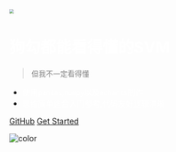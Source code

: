 <img src="https://i.loli.net/2021/05/11/yXM4PxoQOqEpsrn.png" style="zoom:50%;" />

# <font color='white'>狗勾都能看得懂的SVM</font>

> <font color='grey' size='2px'>但我不一定看得懂</font>

- <font color="white">使用`pandas`,`numpy`以及`echarts`制作</font>
- <font color="white">思维简单适合入门参考,代码友好逻辑清晰</font>

[GitHub](https://github.com/cybercolyce/SVM-learn)
[Get Started](#零·引言)



![color](#232526)

